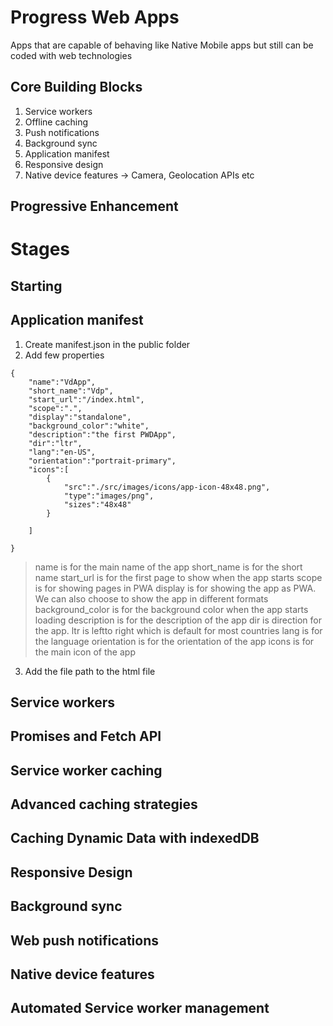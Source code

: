 # Progress Web Apps

Apps that are capable of behaving like Native Mobile apps but still can be coded with web technologies

## Core Building Blocks

1. Service workers
2. Offline caching
3. Push notifications
4. Background sync
5. Application manifest
6. Responsive design
7. Native device features -> Camera, Geolocation APIs etc

## Progressive Enhancement

# Stages

## Starting



## Application manifest

1. Create manifest.json in the public folder
2. Add few properties

```
{
    "name":"VdApp",
    "short_name":"Vdp",
    "start_url":"/index.html",
    "scope":".",
    "display":"standalone",
    "background_color":"white",
    "description":"the first PWDApp",
    "dir":"ltr",
    "lang":"en-US",
    "orientation":"portrait-primary",
    "icons":[
        {
            "src":"./src/images/icons/app-icon-48x48.png",
            "type":"images/png",
            "sizes":"48x48"
        }

    ]

}

```
> name is for the main name of the app
> short_name is for the short name
> start_url is for the first page to show when the app starts
> scope is for showing pages in PWA
> display is for showing the app as PWA. We can also choose to show the app in different formats
> background_color is for the background color when the app starts loading
> description is for the description of the app
> dir is direction for the app. ltr is leftto right which is default for most countries
> lang is for the language
> orientation is for the orientation of the app
> icons is for the main icon of the app

3. Add the file path to the html file

## Service workers

## Promises and Fetch API

## Service worker caching

## Advanced caching strategies

## Caching Dynamic Data with indexedDB

## Responsive Design

## Background sync

## Web push notifications

## Native device features

## Automated Service worker management